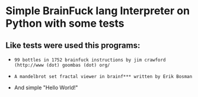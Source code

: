 # Simple BrainFuck lang Interpreter on Python with some tests

## Like tests were used this programs:
- `99 bottles in 1752 brainfuck instructions by jim crawford (http://www (dot) goombas (dot) org/`

- `A mandelbrot set fractal viewer in brainf*** written by Erik Bosman`

- And simple "Hello World!"
